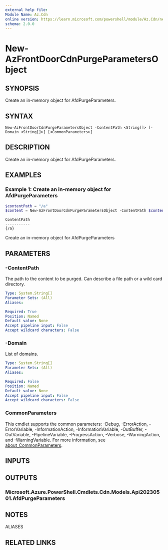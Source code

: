 ```yaml
---
external help file:
Module Name: Az.Cdn
online version: https://learn.microsoft.com/powershell/module/Az.Cdn/new-AzFrontDoorCdnPurgeParametersObject
schema: 2.0.0
---
```


# New-AzFrontDoorCdnPurgeParametersObject

## SYNOPSIS
Create an in-memory object for AfdPurgeParameters.

## SYNTAX

```
New-AzFrontDoorCdnPurgeParametersObject -ContentPath <String[]> [-Domain <String[]>] [<CommonParameters>]
```

## DESCRIPTION
Create an in-memory object for AfdPurgeParameters.

## EXAMPLES

### Example 1: Create an in-memory object for AfdPurgeParameters
```powershell
$contentPath = "/a"
$content = New-AzFrontDoorCdnPurgeParametersObject -ContentPath $contentPath
```

```output
ContentPath
-----------
{/a}
```

Create an in-memory object for AfdPurgeParameters

## PARAMETERS

### -ContentPath
The path to the content to be purged.
Can describe a file path or a wild card directory.

```yaml
Type: System.String[]
Parameter Sets: (All)
Aliases:

Required: True
Position: Named
Default value: None
Accept pipeline input: False
Accept wildcard characters: False
```

### -Domain
List of domains.

```yaml
Type: System.String[]
Parameter Sets: (All)
Aliases:

Required: False
Position: Named
Default value: None
Accept pipeline input: False
Accept wildcard characters: False
```

### CommonParameters
This cmdlet supports the common parameters: -Debug, -ErrorAction, -ErrorVariable, -InformationAction, -InformationVariable, -OutBuffer, -OutVariable, -PipelineVariable, -ProgressAction, -Verbose, -WarningAction, and -WarningVariable. For more information, see [about_CommonParameters](http://go.microsoft.com/fwlink/?LinkID=113216).

## INPUTS

## OUTPUTS

### Microsoft.Azure.PowerShell.Cmdlets.Cdn.Models.Api20230501.AfdPurgeParameters

## NOTES

ALIASES

## RELATED LINKS

